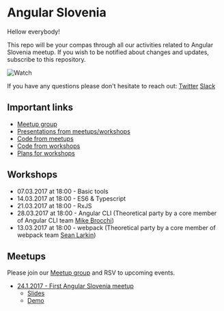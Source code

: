 # Angular Slovenia

Hellow everybody!

This repo will be your compas through all our activities related to Angular Slovenia meetup. If you wish to be notified about changes and updates, subscribe to this repository.

![Watch](https://cloud.githubusercontent.com/assets/9574457/22525827/2d0fc0d6-e8c9-11e6-92b4-572102e5a305.gif)


If you have any questions please don't hesitate to reach out:
[Twitter](https://twitter.com/nejczdovc)
[Slack](https://jsmeetlj.slack.com)

## Important links
* [Meetup group](https://www.meetup.com/ng-slo/)
* [Presentations from meetups/workshops](https://slides.com/ng-slo)
* [Code from meetups](https://github.com/ng-slo/meetup-material)
* [Code from workshops](https://github.com/ng-slo/meetup-material)
* [Plans for workshops](https://github.com/ng-slo/workshop-planing)

## Workshops

* 07.03.2017 at 18:00 - Basic tools
* 14.03.2017 at 18:00 - ES6 & Typescript
* 21.03.2017 at 18:00 - RxJS
* 28.03.2017 at 18:00 - Angular CLI (Theoretical party by a core member of Angular CLI team [Mike Brocchi](https://twitter.com/brocco))
* 13.03.2017 at 18:00 - webpack (Theoretical party by a core member of webpack team [Sean Larkin](https://twitter.com/thelarkinn))

## Meetups

Please join our [Meetup group](https://www.meetup.com/ng-slo/) and RSV to upcoming events.

* [24.1.2017 - First Angular Slovenia meetup](https://www.meetup.com/ng-slo/events/236843238/)
  * [Slides](http://slides.com/ng-slo/introduction#/)
  * [Demo](https://github.com/ng-slo/meetup-material/tree/master/24.01.2017)
